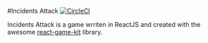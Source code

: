 #Incidents Attack [![CircleCI](https://circleci.com/gh/dorsha/incidents-attack.svg?style=svg)](https://circleci.com/gh/dorsha/incidents-attack)

Incidents Attack is a game wrriten in ReactJS and created with the awesome [react-game-kit](https://github.com/FormidableLabs/react-game-kit) library.
